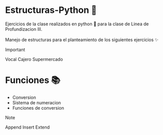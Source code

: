 # Estructuras-Python 🐍 
Ejercicios de la clase realizados en python 🐍 para la clase de Linea de Profundizacion III. <br><br>
Manejo de estructuras para el planteamiento de los siguientes ejercicios ✨<br>

> [!IMPORTANT]
> Vocal
> Cajero
> Supermercado


# Funciones 📚
* Conversion
* Sistema de numeracion
* Funciones de conversion

> [!NOTE]
> Append 
> Insert
> Extend